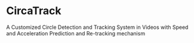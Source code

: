# CircaTrack
A Customized Circle Detection and Tracking System in Videos with Speed and Acceleration Prediction and Re-tracking mechanism
